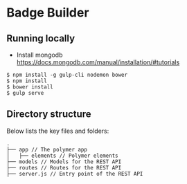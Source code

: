 # Badge Builder

## Running locally

* Install mongodb https://docs.mongodb.com/manual/installation/#tutorials

```
$ npm install -g gulp-cli nodemon bower
$ npm install
$ bower install
$ gulp serve
```

## Directory structure

Below lists the key files and folders:

```
.
├── app // The polymer app
│   ├── elements // Polymer elements
├── models // Models for the REST API
├── routes // Routes for the REST API
├── server.js // Entry point of the REST API
```
